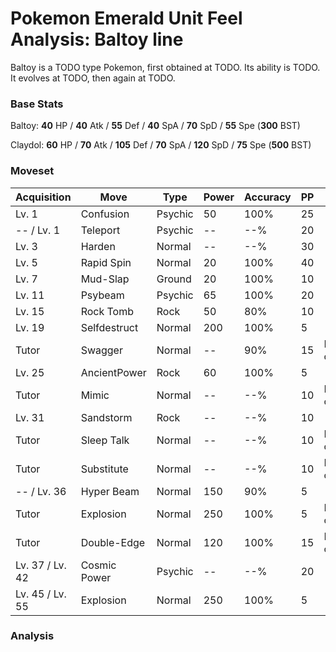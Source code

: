 # Pokemon Emerald Unit Feel Analysis: Baltoy line

Baltoy is a TODO type Pokemon, first obtained at TODO. Its ability is TODO. It evolves at TODO, then again at TODO.

### Base Stats

Baltoy: **40** HP / **40** Atk / **55** Def / **40** SpA / **70** SpD / **55** Spe (**300** BST)

Claydol: **60** HP / **70** Atk / **105** Def / **70** SpA / **120** SpD / **75** Spe (**500** BST)

### Moveset

|Acquisition    |Move        |Type   |Power|Accuracy|PP |Notes                    |
|---            |---         |---    |---  |---     |---|---                      |
|Lv. 1          |Confusion   |Psychic|50   |100%    |25 |                         |
|-- / Lv. 1     |Teleport    |Psychic|--   |--%     |20 |                         |
|Lv. 3          |Harden      |Normal |--   |--%     |30 |                         |
|Lv. 5          |Rapid Spin  |Normal |20   |100%    |40 |                         |
|Lv. 7          |Mud-Slap    |Ground |20   |100%    |10 |                         |
|Lv. 11         |Psybeam     |Psychic|65   |100%    |20 |                         |
|Lv. 15         |Rock Tomb   |Rock   |50   |80%     |10 |                         |
|Lv. 19         |Selfdestruct|Normal |200  |100%    |5  |                         |
|Tutor          |Swagger     |Normal |--   |90%     |15 |Emerald only             |
|Lv. 25         |AncientPower|Rock   |60   |100%    |5  |                         |
|Tutor          |Mimic       |Normal |--   |--%     |10 |Emerald only             |
|Lv. 31         |Sandstorm   |Rock   |--   |--%     |10 |                         |
|Tutor          |Sleep Talk  |Normal |--   |--%     |10 |Emerald only             |
|Tutor          |Substitute  |Normal |--   |--%     |10 |Emerald only             |
|-- / Lv. 36    |Hyper Beam  |Normal |150  |90%     |5  |                         |
|Tutor          |Explosion   |Normal |250  |100%    |5  |Emerald only             |
|Tutor          |Double-Edge |Normal |120  |100%    |15 |Emerald only             |
|Lv. 37 / Lv. 42|Cosmic Power|Psychic|--   |--%     |20 |                         |
|Lv. 45 / Lv. 55|Explosion   |Normal |250  |100%    |5  |                         |

### Analysis